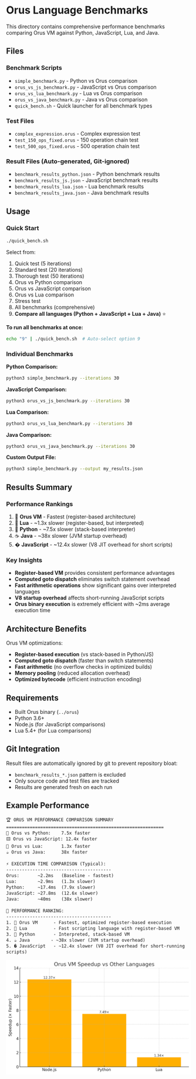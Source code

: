 # Orus Language Benchmarks

This directory contains comprehensive performance benchmarks comparing Orus VM against Python, JavaScript, Lua, and Java.

## Files

### Benchmark Scripts
- `simple_benchmark.py` - Python vs Orus comparison
- `orus_vs_js_benchmark.py` - JavaScript vs Orus comparison  
- `orus_vs_lua_benchmark.py` - Lua vs Orus comparison
- `orus_vs_java_benchmark.py` - Java vs Orus comparison
- `quick_bench.sh` - Quick launcher for all benchmark types

### Test Files
- `complex_expression.orus` - Complex expression test
- `test_150_ops_fixed.orus` - 150 operation chain test
- `test_500_ops_fixed.orus` - 500 operation chain test

### Result Files (Auto-generated, Git-ignored)
- `benchmark_results_python.json` - Python benchmark results
- `benchmark_results_js.json` - JavaScript benchmark results
- `benchmark_results_lua.json` - Lua benchmark results
- `benchmark_results_java.json` - Java benchmark results

## Usage

### Quick Start
```bash
./quick_bench.sh
```

Select from:
1. Quick test (5 iterations)
2. Standard test (20 iterations)  
3. Thorough test (50 iterations)
4. Orus vs Python comparison
5. Orus vs JavaScript comparison
6. Orus vs Lua comparison
7. Stress test
8. All benchmarks (comprehensive)
9. **Compare all languages (Python + JavaScript + Lua + Java)** ⭐

**To run all benchmarks at once:**
```bash
echo "9" | ./quick_bench.sh  # Auto-select option 9
```

### Individual Benchmarks

**Python Comparison:**
```bash
python3 simple_benchmark.py --iterations 30
```

**JavaScript Comparison:**
```bash
python3 orus_vs_js_benchmark.py --iterations 30
```

**Lua Comparison:**
```bash
python3 orus_vs_lua_benchmark.py --iterations 30
```
**Java Comparison:**
```bash
python3 orus_vs_java_benchmark.py --iterations 30
```
**Custom Output File:**
```bash
python3 simple_benchmark.py --output my_results.json
```

## Results Summary

### Performance Rankings
1. 🥇 **Orus VM** - Fastest (register-based architecture)
2. 🥈 **Lua** - ~1.3x slower (register-based, but interpreted)
3. 🥉 **Python** - ~7.5x slower (stack-based interpreter)
4. ☕ **Java** - ~38x slower (JVM startup overhead)
5. � **JavaScript** - ~12.4x slower (V8 JIT overhead for short scripts)

### Key Insights
- **Register-based VM** provides consistent performance advantages
- **Computed goto dispatch** eliminates switch statement overhead
- **Fast arithmetic operations** show significant gains over interpreted languages
- **V8 startup overhead** affects short-running JavaScript scripts
- **Orus binary execution** is extremely efficient with ~2ms average execution time

## Architecture Benefits

Orus VM optimizations:
- **Register-based execution** (vs stack-based in Python/JS)
- **Computed goto dispatch** (faster than switch statements)
- **Fast arithmetic** (no overflow checks in optimized builds)
- **Memory pooling** (reduced allocation overhead)
- **Optimized bytecode** (efficient instruction encoding)

## Requirements

- Built Orus binary (`../orus`)
- Python 3.6+
- Node.js (for JavaScript comparisons)
- Lua 5.4+ (for Lua comparisons)

## Git Integration

Result files are automatically ignored by git to prevent repository bloat:
- `benchmark_results_*.json` pattern is excluded
- Only source code and test files are tracked
- Results are generated fresh on each run

## Example Performance

```
🏆 ORUS VM PERFORMANCE COMPARISON SUMMARY
============================================================
🐍 Orus vs Python:    7.5x faster
🟨 Orus vs JavaScript: 12.4x faster
🌙 Orus vs Lua:       1.3x faster
☕ Orus vs Java:      38x faster

⚡ EXECUTION TIME COMPARISON (Typical):
----------------------------------------
Orus:       ~2.2ms   (Baseline - fastest)
Lua:        ~2.9ms   (1.3x slower)
Python:     ~17.4ms  (7.9x slower)
JavaScript: ~27.8ms  (12.6x slower)
Java:       ~40ms    (38x slower)

🏅 PERFORMANCE RANKING:
----------------------------------------
1. 🥇 Orus VM      - Fastest, optimized register-based execution
2. 🥈 Lua          - Fast scripting language with register-based VM
3. 🥉 Python       - Interpreted, stack-based VM
4. ☕ Java        - ~38x slower (JVM startup overhead)
5. � JavaScript   - ~12.4x slower (V8 JIT overhead for short-running scripts)
```
![alt text](image.png)